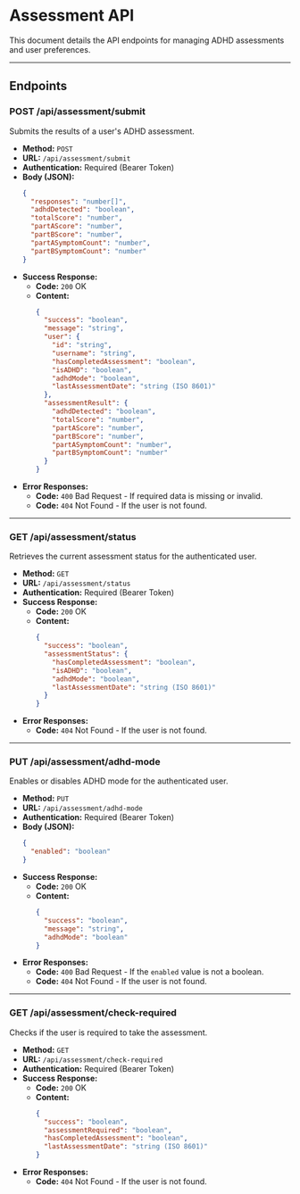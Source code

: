 # Assessment API

This document details the API endpoints for managing ADHD assessments and user preferences.

---

## Endpoints

### POST /api/assessment/submit

Submits the results of a user's ADHD assessment.

-   **Method:** `POST`
-   **URL:** `/api/assessment/submit`
-   **Authentication:** Required (Bearer Token)
-   **Body (JSON):**
    ```json
    {
      "responses": "number[]",
      "adhdDetected": "boolean",
      "totalScore": "number",
      "partAScore": "number",
      "partBScore": "number",
      "partASymptomCount": "number",
      "partBSymptomCount": "number"
    }
    ```
-   **Success Response:**
    -   **Code:** `200` OK
    -   **Content:**
        ```json
        {
          "success": "boolean",
          "message": "string",
          "user": {
            "id": "string",
            "username": "string",
            "hasCompletedAssessment": "boolean",
            "isADHD": "boolean",
            "adhdMode": "boolean",
            "lastAssessmentDate": "string (ISO 8601)"
          },
          "assessmentResult": {
            "adhdDetected": "boolean",
            "totalScore": "number",
            "partAScore": "number",
            "partBScore": "number",
            "partASymptomCount": "number",
            "partBSymptomCount": "number"
          }
        }
        ```
-   **Error Responses:**
    -   **Code:** `400` Bad Request - If required data is missing or invalid.
    -   **Code:** `404` Not Found - If the user is not found.

---

### GET /api/assessment/status

Retrieves the current assessment status for the authenticated user.

-   **Method:** `GET`
-   **URL:** `/api/assessment/status`
-   **Authentication:** Required (Bearer Token)
-   **Success Response:**
    -   **Code:** `200` OK
    -   **Content:**
        ```json
        {
          "success": "boolean",
          "assessmentStatus": {
            "hasCompletedAssessment": "boolean",
            "isADHD": "boolean",
            "adhdMode": "boolean",
            "lastAssessmentDate": "string (ISO 8601)"
          }
        }
        ```
-   **Error Responses:**
    -   **Code:** `404` Not Found - If the user is not found.

---

### PUT /api/assessment/adhd-mode

Enables or disables ADHD mode for the authenticated user.

-   **Method:** `PUT`
-   **URL:** `/api/assessment/adhd-mode`
-   **Authentication:** Required (Bearer Token)
-   **Body (JSON):**
    ```json
    {
      "enabled": "boolean"
    }
    ```
-   **Success Response:**
    -   **Code:** `200` OK
    -   **Content:**
        ```json
        {
          "success": "boolean",
          "message": "string",
          "adhdMode": "boolean"
        }
        ```
-   **Error Responses:**
    -   **Code:** `400` Bad Request - If the `enabled` value is not a boolean.
    -   **Code:** `404` Not Found - If the user is not found.

---

### GET /api/assessment/check-required

Checks if the user is required to take the assessment.

-   **Method:** `GET`
-   **URL:** `/api/assessment/check-required`
-   **Authentication:** Required (Bearer Token)
-   **Success Response:**
    -   **Code:** `200` OK
    -   **Content:**
        ```json
        {
          "success": "boolean",
          "assessmentRequired": "boolean",
          "hasCompletedAssessment": "boolean",
          "lastAssessmentDate": "string (ISO 8601)"
        }
        ```
-   **Error Responses:**
    -   **Code:** `404` Not Found - If the user is not found.
